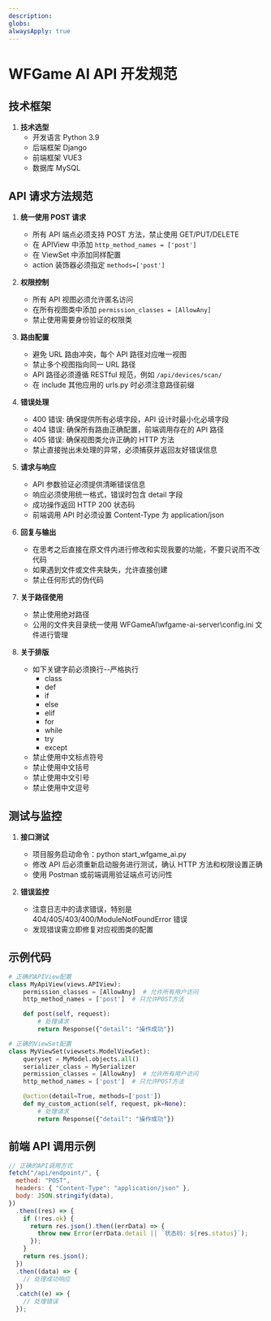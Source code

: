 ```yaml
---
description:
globs:
alwaysApply: true
---
```


# WFGame AI API 开发规范

## 技术框架

1. **技术选型**
   - 开发语言 Python 3.9
   - 后端框架 Django
   - 前端框架 VUE3
   - 数据库 MySQL

## API 请求方法规范

1. **统一使用 POST 请求**

   - 所有 API 端点必须支持 POST 方法，禁止使用 GET/PUT/DELETE
   - 在 APIView 中添加 `http_method_names = ['post']`
   - 在 ViewSet 中添加同样配置
   - action 装饰器必须指定 `methods=['post']`

2. **权限控制**

   - 所有 API 视图必须允许匿名访问
   - 在所有视图类中添加 `permission_classes = [AllowAny]`
   - 禁止使用需要身份验证的权限类

3. **路由配置**

   - 避免 URL 路由冲突，每个 API 路径对应唯一视图
   - 禁止多个视图指向同一 URL 路径
   - API 路径必须遵循 RESTful 规范，例如 `/api/devices/scan/`
   - 在 include 其他应用的 urls.py 时必须注意路径前缀

4. **错误处理**

   - 400 错误: 确保提供所有必填字段，API 设计时最小化必填字段
   - 404 错误: 确保所有路由正确配置，前端调用存在的 API 路径
   - 405 错误: 确保视图类允许正确的 HTTP 方法
   - 禁止直接抛出未处理的异常，必须捕获并返回友好错误信息

5. **请求与响应**

   - API 参数验证必须提供清晰错误信息
   - 响应必须使用统一格式，错误时包含 detail 字段
   - 成功操作返回 HTTP 200 状态码
   - 前端调用 API 时必须设置 Content-Type 为 application/json

6. **回复与输出**

   - 在思考之后直接在原文件内进行修改和实现我要的功能，不要只说而不改代码
   - 如果遇到文件或文件夹缺失，允许直接创建
   - 禁止任何形式的伪代码

7. **关于路径使用**
   - 禁止使用绝对路径
   - 公用的文件夹目录统一使用 WFGameAI\wfgame-ai-server\config.ini 文件进行管理

8. **关于排版**
   - 如下关键字前必须换行--严格执行
     - class
     - def
     - if
     - else
     - elif
     - for
     - while
     - try
     - except
   - 禁止使用中文标点符号
   - 禁止使用中文括号
   - 禁止使用中文引号
   - 禁止使用中文逗号

## 测试与监控

1. **接口测试**

   - 项目服务启动命令：python start_wfgame_ai.py
   - 修改 API 后必须重新启动服务进行测试，确认 HTTP 方法和权限设置正确
   - 使用 Postman 或前端调用验证端点可访问性

2. **错误监控**
   - 注意日志中的请求错误，特别是 404/405/403/400/ModuleNotFoundError 错误
   - 发现错误需立即修复对应视图类的配置

## 示例代码

```python
# 正确的APIView配置
class MyApiView(views.APIView):
    permission_classes = [AllowAny]  # 允许所有用户访问
    http_method_names = ['post']  # 只允许POST方法

    def post(self, request):
        # 处理请求
        return Response({"detail": "操作成功"})

# 正确的ViewSet配置
class MyViewSet(viewsets.ModelViewSet):
    queryset = MyModel.objects.all()
    serializer_class = MySerializer
    permission_classes = [AllowAny]  # 允许所有用户访问
    http_method_names = ['post']  # 只允许POST方法

    @action(detail=True, methods=['post'])
    def my_custom_action(self, request, pk=None):
        # 处理请求
        return Response({"detail": "操作成功"})
```

## 前端 API 调用示例

```javascript
// 正确的API调用方式
fetch("/api/endpoint/", {
  method: "POST",
  headers: { "Content-Type": "application/json" },
  body: JSON.stringify(data),
})
  .then((res) => {
    if (!res.ok) {
      return res.json().then((errData) => {
        throw new Error(errData.detail || `状态码: ${res.status}`);
      });
    }
    return res.json();
  })
  .then((data) => {
    // 处理成功响应
  })
  .catch((e) => {
    // 处理错误
  });
```
